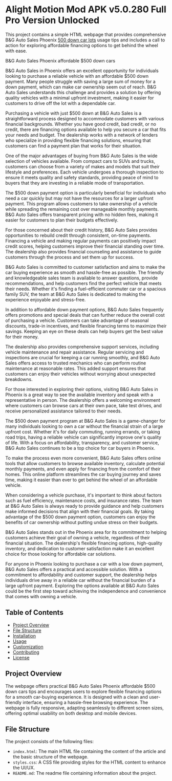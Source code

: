 # Alight Motion Mod APK v5.0.280 Full Pro Version Unlocked

This project contains a simple HTML webpage that provides comprehensive B&G Auto Sales Phoenix <a href="https://gobgautos.com/500-down-cars-phoenix/">500 down car lots</a> usage tips and includes a call to action for exploring affordable financing options to get behind the wheel with ease.

B&G Auto Sales Phoenix affordable $500 down cars


B&G Auto Sales in Phoenix offers an excellent opportunity for individuals looking to purchase a reliable vehicle with an affordable $500 down payment. Many people struggle with saving a large sum of money for a down payment, which can make car ownership seem out of reach. B&G Auto Sales understands this challenge and provides a solution by offering quality vehicles with a minimal upfront investment, making it easier for customers to drive off the lot with a dependable car.

Purchasing a vehicle with just $500 down at B&G Auto Sales is a straightforward process designed to accommodate customers with various financial backgrounds. Whether you have good credit, bad credit, or no credit, there are financing options available to help you secure a car that fits your needs and budget. The dealership works with a network of lenders who specialize in providing flexible financing solutions, ensuring that customers can find a payment plan that works for their situation.

One of the major advantages of buying from B&G Auto Sales is the wide selection of vehicles available. From compact cars to SUVs and trucks, customers can choose from a variety of makes and models that suit their lifestyle and preferences. Each vehicle undergoes a thorough inspection to ensure it meets quality and safety standards, providing peace of mind to buyers that they are investing in a reliable mode of transportation.

The $500 down payment option is particularly beneficial for individuals who need a car quickly but may not have the resources for a larger upfront payment. This program allows customers to take ownership of a vehicle while spreading the remaining cost over manageable monthly payments. B&G Auto Sales offers transparent pricing with no hidden fees, making it easier for customers to plan their budgets effectively.

For those concerned about their credit history, B&G Auto Sales provides opportunities to rebuild credit through consistent, on-time payments. Financing a vehicle and making regular payments can positively impact credit scores, helping customers improve their financial standing over time. The dealership also provides financial counseling and assistance to guide customers through the process and set them up for success.

B&G Auto Sales is committed to customer satisfaction and aims to make the car buying experience as smooth and hassle-free as possible. The friendly and knowledgeable sales team is available to answer questions, provide recommendations, and help customers find the perfect vehicle that meets their needs. Whether it's finding a fuel-efficient commuter car or a spacious family SUV, the team at B&G Auto Sales is dedicated to making the experience enjoyable and stress-free.

In addition to affordable down payment options, B&G Auto Sales frequently offers promotions and special deals that can further reduce the overall cost of purchasing a vehicle. Customers can take advantage of seasonal discounts, trade-in incentives, and flexible financing terms to maximize their savings. Keeping an eye on these deals can help buyers get the best value for their money.

The dealership also provides comprehensive support services, including vehicle maintenance and repair assistance. Regular servicing and inspections are crucial for keeping a car running smoothly, and B&G Auto Sales offers access to trusted mechanics who can perform routine maintenance at reasonable rates. This added support ensures that customers can enjoy their vehicles without worrying about unexpected breakdowns.

For those interested in exploring their options, visiting B&G Auto Sales in Phoenix is a great way to see the available inventory and speak with a representative in person. The dealership offers a welcoming environment where customers can browse cars at their own pace, take test drives, and receive personalized assistance tailored to their needs.

The $500 down payment program at B&G Auto Sales is a game-changer for many individuals looking to own a car without the financial strain of a large upfront cost. Whether it's for daily commuting, running errands, or taking road trips, having a reliable vehicle can significantly improve one's quality of life. With a focus on affordability, transparency, and customer service, B&G Auto Sales continues to be a top choice for car buyers in Phoenix.

To make the process even more convenient, B&G Auto Sales offers online tools that allow customers to browse available inventory, calculate potential monthly payments, and even apply for financing from the comfort of their homes. This online platform streamlines the car buying journey and saves time, making it easier than ever to get behind the wheel of an affordable vehicle.

When considering a vehicle purchase, it's important to think about factors such as fuel efficiency, maintenance costs, and insurance rates. The team at B&G Auto Sales is always ready to provide guidance and help customers make informed decisions that align with their financial goals. By taking advantage of the $500 down payment option, customers can enjoy the benefits of car ownership without putting undue stress on their budgets.

B&G Auto Sales stands out in the Phoenix area for its commitment to helping customers achieve their goal of owning a vehicle, regardless of their financial situation. The dealership's flexible financing options, high-quality inventory, and dedication to customer satisfaction make it an excellent choice for those looking for affordable car solutions.

For anyone in Phoenix looking to purchase a car with a low down payment, B&G Auto Sales offers a practical and accessible solution. With a commitment to affordability and customer support, the dealership helps individuals drive away in a reliable car without the financial burden of a large upfront payment. Exploring the options available at B&G Auto Sales could be the first step toward achieving the independence and convenience that comes with owning a vehicle.


## Table of Contents

- [Project Overview](#project-overview)
- [File Structure](#file-structure)
- [Installation](#installation)
- [Usage](#usage)
- [Customization](#customization)
- [Contributing](#contributing)
- [License](#license)

## Project Overview

The webpage offers practical B&G Auto Sales Phoenix affordable $500 down cars tips and encourages users to explore flexible financing options for a smooth car-buying experience. It is designed with a clean and user-friendly interface, ensuring a hassle-free browsing experience. The webpage is fully responsive, adapting seamlessly to different screen sizes, offering optimal usability on both desktop and mobile devices.

## File Structure

The project consists of the following files:


- `index.html`: The main HTML file containing the content of the article and the basic structure of the webpage.
- `styles.css`: A CSS file providing styles for the HTML content to enhance the UI/UX.
- `README.md`: The readme file containing information about the project.
